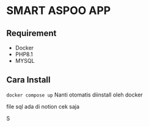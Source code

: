 # SMART ASPOO APP

## Requirement

- Docker
- PHP8.1
- MYSQL

## Cara Install

`docker compose up`
Nanti otomatis diinstall oleh docker

file sql ada di notion cek saja

S
